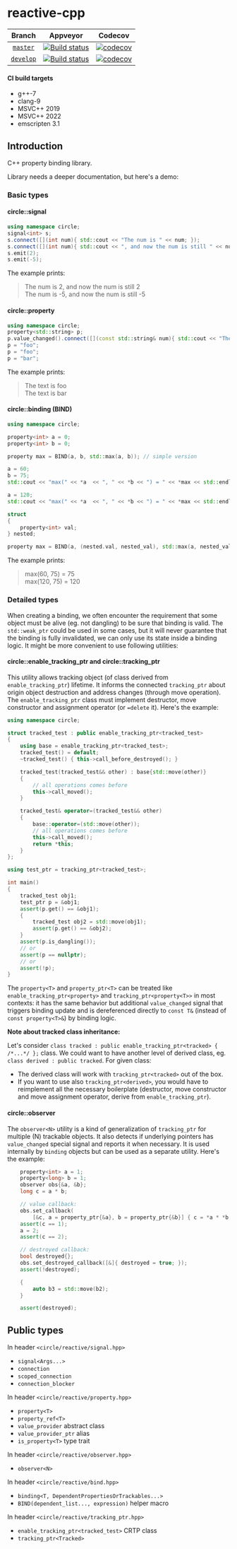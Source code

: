 # reactive-cpp

Branch          | Appveyor | Codecov |
:-------------: | -------- | ------- |
[`master`](https://github.com/jm4R/reactive-cpp/tree/master) | [![Build status](https://ci.appveyor.com/api/projects/status/ix6o5njakdpqvbrl/branch/master?svg=true)](https://ci.appveyor.com/project/jm4R/reactive-cpp/branch/master) | [![codecov](https://codecov.io/gh/jm4R/reactive-cpp/branch/master/graph/badge.svg)](https://codecov.io/gh/jm4R/reactive-cpp) |
[`develop`](https://github.com/jm4R/reactive-cpp/tree/develop) | [![Build status](https://ci.appveyor.com/api/projects/status/ix6o5njakdpqvbrl/branch/develop?svg=true)](https://ci.appveyor.com/project/jm4R/reactive-cpp/branch/develop) | [![codecov](https://codecov.io/gh/jm4R/reactive-cpp/branch/develop/graph/badge.svg)](https://codecov.io/gh/jm4R/reactive-cpp) |

#### CI build targets
* g++-7
* clang-9
* MSVC++ 2019
* MSVC++ 2022
* emscripten 3.1


## Introduction

C++ property binding library.

Library needs a deeper documentation, but here's a demo:

### Basic types

#### circle::signal

```cpp
using namespace circle;
signal<int> s;
s.connect([](int num){ std::cout << "The num is " << num; });
s.connect([](int num){ std::cout << ", and now the num is still " << num << std::endl; });
s.emit(2);
s.emit(-5);
```

The example prints:

> The num is 2, and now the num is still 2\
> The num is -5, and now the num is still -5

#### circle::property

```cpp
using namespace circle;
property<std::string> p;
p.value_changed().connect([](const std::string& num){ std::cout << "The text is " << num << std::endl; });
p = "foo";
p = "foo";
p = "bar";
```

The example prints:

> The text is foo\
> The text is bar

#### circle::binding (BIND)

```cpp
using namespace circle;

property<int> a = 0;
property<int> b = 0;

property max = BIND(a, b, std::max(a, b)); // simple version

a = 60;
b = 75;
std::cout << "max(" << *a  << ", " << *b << ") = " << *max << std::endl;

a = 120;
std::cout << "max(" << *a  << ", " << *b << ") = " << *max << std::endl;

struct
{
    property<int> val;
} nested;

property max = BIND(a, (nested.val, nested_val), std::max(a, nested_val)); // or name parameter explicitly
```

The example prints:

> max(60, 75) = 75\
> max(120, 75) = 120


### Detailed types

When creating a binding, we often encounter the requirement that some object must be alive (eg. not dangling) to be sure that binding is valid. The `std::weak_ptr` could be used in some cases, but it will never guarantee that the binding is fully invalidated, we can only use its state inside a binding logic. It might be more convenient to use following utilities:

#### circle::enable_tracking_ptr and circle::tracking_ptr

This utility allows tracking object (of class derived from `enable_tracking_ptr`) lifetime. It informs the connected `tracking_ptr` about origin object destruction and address changes (through move operation). The `enable_tracking_ptr` class must implement destructor, move constructor and assignment operator (or `=delete` it). Here's the example:

```cpp
using namespace circle;

struct tracked_test : public enable_tracking_ptr<tracked_test>
{
    using base = enable_tracking_ptr<tracked_test>;
    tracked_test() = default;
    ~tracked_test() { this->call_before_destroyed(); }

    tracked_test(tracked_test&& other) : base{std::move(other)}
    {
        // all operations comes before
        this->call_moved();
    }

    tracked_test& operator=(tracked_test&& other)
    {
        base::operator=(std::move(other));
        // all operations comes before
        this->call_moved();
        return *this;
    }
};

using test_ptr = tracking_ptr<tracked_test>;

int main()
{
    tracked_test obj1;
    test_ptr p = &obj1;
    assert(p.get() == &obj1);
    {
        tracked_test obj2 = std::move(obj1);
        assert(p.get() == &obj2);
    }
    assert(p.is_dangling());
    // or
    assert(p == nullptr);
    // or
    assert(!p);
}
```

The `property<T>` and `property_ptr<T>` can be treated like `enable_tracking_ptr<property>` and `tracking_ptr<property<T>>` in most contexts: it has the same behavior but additional `value_changed` signal that triggers binding update and is dereferenced directly to `const T&` (instead of `const property<T>&`) by binding logic.

**Note about tracked class inheritance:**

Let's consider `class tracked : public enable_tracking_ptr<tracked> { /*...*/ };` class. We could want to have another level of derived class, eg. `class derived : public tracked`. For given class:

* The derived class will work with `tracking_ptr<tracked>` out of the box.
* If you want to use also `tracking_ptr<derived>`, you would have to reimplement all the necessary boilerplate (destructor, move constructor and move assignment operator, derive from `enable_tracking_ptr`).

#### circle::observer
The `observer<N>` utility is a kind of generalization of `tracking_ptr` for multiple (N) trackable objects. It also detects if underlying pointers has `value_changed` special signal and reports it when necessary. It is used internally by `binding` objects but can be used as a separate utility. Here's the example:

```cpp
    property<int> a = 1;
    property<long> b = 1;
    observer obs{&a, &b};
    long c = a * b;

    // value callback:
    obs.set_callback(
        [&c, a = property_ptr{&a}, b = property_ptr{&b}] { c = *a * *b; });
    assert(c == 1);
    a = 2;
    assert(c == 2);

    // destroyed callback:
    bool destroyed{};
    obs.set_destroyed_callback([&]{ destroyed = true; });
    assert(!destroyed);

    {
        auto b3 = std::move(b2);
    }

    assert(destroyed);
```

## Public types

In header `<circle/reactive/signal.hpp>`

* `signal<Args...>`
* `connection`
* `scoped_connection`
* `connection_blocker`

In header `<circle/reactive/property.hpp>`

* `property<T>`
* `property_ref<T>`
* `value_provider` abstract class
* `value_provider_ptr` alias
* `is_property<T>` type trait

In header `<circle/reactive/observer.hpp>`

* `observer<N>`

In header `<circle/reactive/bind.hpp>`

* `binding<T, DependentPropertiesOrTrackables...>`
* `BIND(dependent_list..., expression)` helper macro

In header `<circle/reactive/tracking_ptr.hpp>`

* `enable_tracking_ptr<tracked_test>` CRTP class
* `tracking_ptr<Tracked>`
